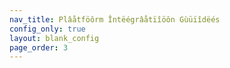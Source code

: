 ```yaml
---
nav_title: Plâåtföôrm Întëégrâåtïîöôn Gùüïîdëés
config_only: true
layout: blank_config
page_order: 3
---
```

